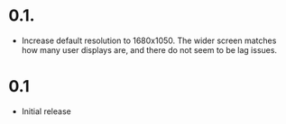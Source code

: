 # 0.1.

- Increase default resolution to 1680x1050. The wider screen
  matches how many user displays are, and there do not seem to
  be lag issues.

# 0.1

- Initial release